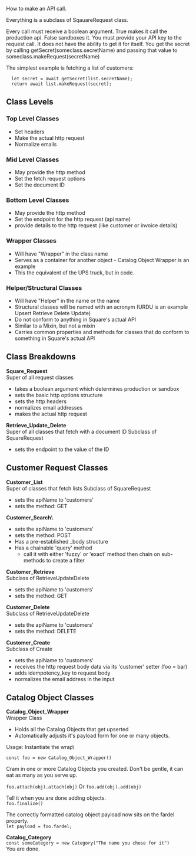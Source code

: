 How to make an API call.

Everything is a subclass of SqauareRequest class.

Every call must receive a boolean argument. True makes it call the production api. False sandboxes it.
You must provide your API key to the request call. It does not have the ability to get it for itself.
You get the secret by calling getSecret(someclass.secretName)
and passing that value to someclass.makeRequest(secretName)

The simplest example is fetching a list of customers:

```let list = new Customer_List(false)
  let secret = await getSecret(list.secretName);
  return await list.makeRequest(secret);
```

## Class Levels

### Top Level Classes

- Set headers
- Make the actual http request
- Normalize emails

### Mid Level Classes

- May provide the http method
- Set the fetch request options
- Set the document ID

### Bottom Level Classes

- May provide the http method
- Set the endpoint for the http request (api name)
- provide details to the http request (like customer or invoice details)

### Wrapper Classes

- Will have "Wrapper" in the class name
- Serves as a container for another object - Catalog Object Wrapper is an example
- This the equivalent of the UPS truck, but in code.

### Helper/Structural Classes

- Will have "Helper" in the name or the name
- Structural classes will be named with an acronym (URDU is an example Upsert Retrieve Delete Update)
- Do not conform to anything in Square's actual API
- Similar to a Mixin, but not a mixin
- Carries common properties and methods for classes that do conform to something in Square's actual API

## Class Breakdowns

**Square_Request**\
Super of all request classes

- takes a boolean argument which determines production or sandbox
- sets the basic http options structure
- sets the http headers
- normalizes email addresses
- makes the actual http request

**Retrieve_Update_Delete**\
Super of all classes that fetch with a document ID
Subclass of SquareRequest

- sets the endpoint to the value of the ID

## Customer Request Classes

**Customer_List**\
Super of classes that fetch lists
Subclass of SquareRequest

- sets the apiName to 'customers'
- sets the method: GET

**Customer_Search**\

- sets the apiName to 'customers'
- sets the method: POST
- Has a pre-established \_body structure
- Has a chainable 'query' method
  - call it with either 'fuzzy' or 'exact' method then chain on sub-methods to create a filter

**Customer_Retrieve**\
Subclass of RetrieveUpdateDelete

- sets the apiName to 'customers'
- sets the method: GET

**Customer_Delete**\
Subclass of RetrieveUpdateDelete

- sets the apiName to 'customers'
- sets the method: DELETE

**Customer_Create**\
Subclass of Create

- sets the apiName to 'customers'
- receives the http request body data via its 'customer' setter (foo = bar)
- adds idempotency_key to request body
- normalizes the email address in the input

## Catalog Object Classes

**Catalog_Object_Wrapper**\
Wrapper Class

- Holds all the Catalog Objects that get upserted
- Automatically adjusts it's payload form for one or many objects.

Usage:
Instantiate the wrap\

`const foo = new Catalog_Object_Wrapper()`

Cram in one or more Catalog Objects you created. Don't be gentle, it can eat as many as you serve up.

`foo.attach(obj).attach(obj)`
Or
`foo.add(obj).add(obj)`

Tell it when you are done adding objects.\
`foo.finalize()`

The correctly formatted catalog object payload now sits on the fardel property.\
`let payload = foo.fardel;`

**Catalog_Category**\
`const someCategory = new Category("The name you chose for it")`\
You are done.
